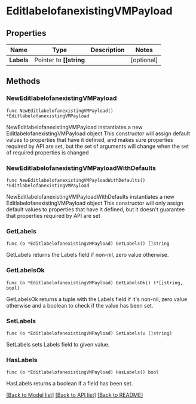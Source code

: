 # EditlabelofanexistingVMPayload

## Properties

Name | Type | Description | Notes
------------ | ------------- | ------------- | -------------
**Labels** | Pointer to **[]string** |  | [optional] 

## Methods

### NewEditlabelofanexistingVMPayload

`func NewEditlabelofanexistingVMPayload() *EditlabelofanexistingVMPayload`

NewEditlabelofanexistingVMPayload instantiates a new EditlabelofanexistingVMPayload object
This constructor will assign default values to properties that have it defined,
and makes sure properties required by API are set, but the set of arguments
will change when the set of required properties is changed

### NewEditlabelofanexistingVMPayloadWithDefaults

`func NewEditlabelofanexistingVMPayloadWithDefaults() *EditlabelofanexistingVMPayload`

NewEditlabelofanexistingVMPayloadWithDefaults instantiates a new EditlabelofanexistingVMPayload object
This constructor will only assign default values to properties that have it defined,
but it doesn't guarantee that properties required by API are set

### GetLabels

`func (o *EditlabelofanexistingVMPayload) GetLabels() []string`

GetLabels returns the Labels field if non-nil, zero value otherwise.

### GetLabelsOk

`func (o *EditlabelofanexistingVMPayload) GetLabelsOk() (*[]string, bool)`

GetLabelsOk returns a tuple with the Labels field if it's non-nil, zero value otherwise
and a boolean to check if the value has been set.

### SetLabels

`func (o *EditlabelofanexistingVMPayload) SetLabels(v []string)`

SetLabels sets Labels field to given value.

### HasLabels

`func (o *EditlabelofanexistingVMPayload) HasLabels() bool`

HasLabels returns a boolean if a field has been set.


[[Back to Model list]](../README.md#documentation-for-models) [[Back to API list]](../README.md#documentation-for-api-endpoints) [[Back to README]](../README.md)


